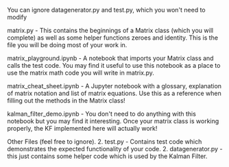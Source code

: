 You can ignore datagenerator.py and test.py, which you won't need to modify

matrix.py - This contains the beginnings of a Matrix class (which you will complete) as well as some helper functions zeroes and identity. This is the file you will be doing most of your work in.

matrix_playground.ipynb - A notebook that imports your Matrix class and calls the test code. You may find it useful to use this notebook as a place to use the matrix math code you will write in matrix.py.

matrix_cheat_sheet.ipynb - A Jupyter notebook with a glossary, explanation of matrix notation and list of matrix equations. Use this as a reference when filling out the methods in the Matrix class!

kalman_filter_demo.ipynb - You don't need to do anything with this notebook but you may find it interesting. Once your matrix class is working properly, the KF implemented here will actually work!

Other Files (feel free to ignore). 2. test.py - Contains test code which demonstrates the expected functionality of your code. 2. datagenerator.py - this just contains some helper code which is used by the Kalman Filter.
